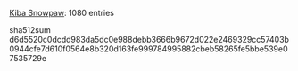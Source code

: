 [Kiba Snowpaw](https://github.com/kibasnowpaw): 1080 entries

sha512sum d6d5520c0dcdd983da5dc0e988debb3666b9672d022e2469329cc57403b0944cfe7d610f0564e8b320d163fe999784995882cbeb58265fe5bbe539e07535729e
